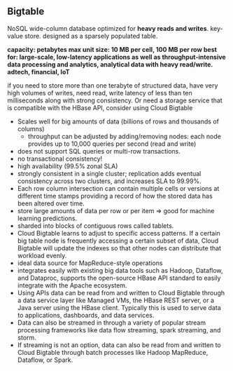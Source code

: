 
## Bigtable

NoSQL wide-column database optimized for **heavy reads and writes**. key-value store. designed as a sparsely populated table.

**capacity: petabytes
max unit size: 10 MB per cell, 100 MB per row
best for: large-scale, low-latency applications as well as throughput-intensive data processing and analytics, analytical data with heavy read/write. adtech, financial, IoT**

if you need to store more than one terabyte of structured data, have very high volumes of writes, need read, write latency of less than ten milliseconds along with strong consistency. Or need a storage service that is compatible with the HBase API, consider using Cloud Bigtable

- Scales well for big amounts of data (billions of rows and thousands of columns)
  - throughput can be adjusted by adding/removing nodes: each node provides up to 10,000 queries per second (read and write)
- does not support SQL queries or multi-row transactions.
- no transactional consistency!
- high availability (99.5% zonal SLA)
- strongly consistent in a single cluster; replication adds eventual consistency across two clusters, and increases SLA to 99.99%.
- Each row column intersection can contain multiple cells or versions at different time stamps providing a record of how the stored data has been altered over time.
- store large amounts of data per row or per item => good for machine learning predictions.
- sharded into blocks of contiguous rows called tablets.
- Cloud Bigtable learns to adjust to specific access patterns. If a certain big table node is frequently accessing a certain subset of data, Cloud Bigtable will update the indexes so that other nodes can distribute that workload evenly.
- ideal data source for MapReduce-style operations
- integrates easily with existing big data tools such as Hadoop, Dataflow, and Dataproc, supports the open-source HBase API standard to easily integrate with the Apache ecosystem.
- Using APIs data can be read from and written to Cloud Bigtable through a data service layer like Managed VMs, the HBase REST server, or a Java server using the HBase client. Typically this is used to serve data to applications, dashboards, and data services.
- Data can also be streamed in through a variety of popular stream processing frameworks like data flow streaming, spark streaming, and storm.
- If streaming is not an option, data can also be read from and written to Cloud Bigtable through batch processes like Hadoop MapReduce, Dataflow, or Spark.
